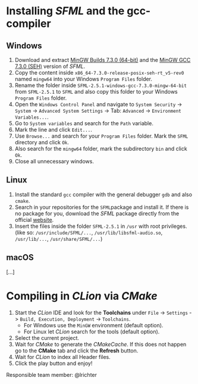 # Installing *SFML* and the gcc-compiler
## Windows

1.  Download and extract [MinGW Builds 7.3.0 (64-bit)](https://sourceforge.net/projects/mingw-w64/files/Toolchains%20targetting%20Win64/Personal%20Builds/mingw-builds/7.3.0/threads-posix/seh/x86_64-7.3.0-release-posix-seh-rt_v5-rev0.7z/download) and the [MinGW GCC 7.3.0 (SEH)](https://www.sfml-dev.org/files/SFML-2.5.1-windows-gcc-7.3.0-mingw-64-bit.zip) version of *SFML*.
2.  Copy the content inside `x86_64-7.3.0-release-posix-seh-rt_v5-rev0` named `mingw64` into your Windows `Program Files` folder.
3.  Rename the folder inside `SFML-2.5.1-windows-gcc-7.3.0-mingw-64-bit` from `SFML-2.5.1` to `SFML` and also copy this folder to your Windows `Program Files` folder.
4.  Open the `Windows Control Panel` and navigate to `System Security` -> `System` -> `Advanced System Settings` -> Tab: `Advanced` -> `Environment Variables...`.
5.  Go to `System variables` and search for the `Path` variable.
6.  Mark the line and click `Edit...`.
7.  Use `Browse...` and search for your `Program Files` folder. Mark the `SFML` directory and click `Ok`.
8.  Also search for the `mingw64` folder, mark the subdirectory `bin` and click `Ok`.
9.  Close all unnecessary windows.

## Linux

1.  Install the standard `gcc` compiler with the general debugger `gdb` and also `cmake`.
2.  Search in your repositories for the `SFML`package and install it.
    If there is no package for you, download the *SFML* package directly from the official [website](https://www.sfml-dev.org/download/sfml/2.5.1/).
3.  Insert the files inside the folder `SFML-2.5.1` in `/usr` with root privileges.
    (like so: `/usr/include/SFML/...`, `/usr/lib/libsfml-audio.so`, `/usr/lib/...`, `/usr/share/SFML/...`)

## macOS

[...]

# Compiling in *CLion* via *CMake*

1.  Start the *CLion* IDE and look for the **Toolchains** under `File` -> `Settings` -> `Build, Execution, Deployment` -> `Toolchains`.
     - For Windows use the `MinGW` environment (default option).
     - For Linux let *CLion* search for the tools (default option).
2.  Select the current project.
3.  Wait for *CMake* to generate the *CMakeCache*.
    If this does not happen go to the **CMake** tab and click the **Refresh** button.
4.  Wait for *CLion* to index all Header files.
5.  Click the play button and enjoy!

Responsible team member: @lrichter